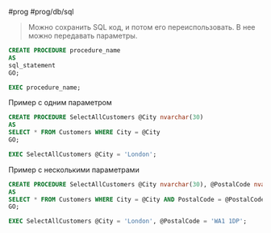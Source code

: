 #prog #prog/db/sql

> Можно сохранить SQL код, и потом его переиспользовать. В нее можно передавать параметры.

```sql
CREATE PROCEDURE procedure_name 
AS  
sql_statement
GO;

EXEC procedure_name;
```

Пример с одним параметром
```sql
CREATE PROCEDURE SelectAllCustomers @City nvarchar(30)  
AS  
SELECT * FROM Customers WHERE City = @City  
GO;

EXEC SelectAllCustomers @City = 'London';
```

Пример с несколькими параметрами
```sql
CREATE PROCEDURE SelectAllCustomers @City nvarchar(30), @PostalCode nvarchar(10)  
AS  
SELECT * FROM Customers WHERE City = @City AND PostalCode = @PostalCode  
GO;

EXEC SelectAllCustomers @City = 'London', @PostalCode = 'WA1 1DP';
```
